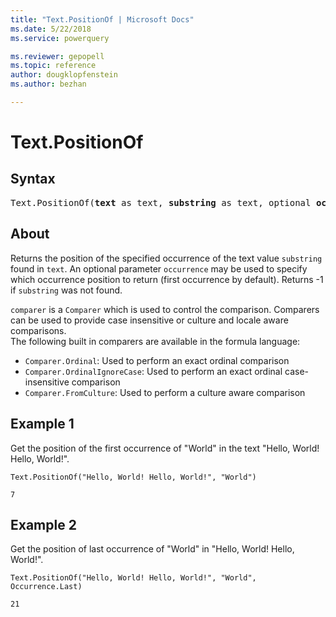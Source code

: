 ```yaml
---
title: "Text.PositionOf | Microsoft Docs"
ms.date: 5/22/2018
ms.service: powerquery

ms.reviewer: gepopell
ms.topic: reference
author: dougklopfenstein
ms.author: bezhan

---
```

# Text.PositionOf

## Syntax

<pre>
Text.PositionOf(<b>text</b> as text, <b>substring</b> as text, optional <b>occurrence</b> as nullable number, optional <b>comparer</b> as nullable function) as any
</pre>

## About
Returns the position of the specified occurrence of the text value `substring` found in `text`. An optional parameter `occurrence` may be used to specify which occurrence position to return (first occurrence by default). Returns -1 if `substring` was not found. <div> `comparer` is a `Comparer` which is used to control the comparison. Comparers can be used to provide case insensitive or culture and locale aware comparisons. </div> <div> The following built in comparers are available in the formula language: </div> <ul> <li>`Comparer.Ordinal`: Used to perform an exact ordinal comparison</li> <li>`Comparer.OrdinalIgnoreCase`: Used to perform an exact ordinal case-insensitive comparison</li> <li> `Comparer.FromCulture`: Used to perform a culture aware comparison</li> </ul>

## Example 1
Get the position of the first occurrence of "World" in the text "Hello, World! Hello, World!".


```powerquery-m
Text.PositionOf("Hello, World! Hello, World!", "World")
```

`7`

## Example 2
Get the position of last occurrence of "World" in "Hello, World! Hello, World!".

```powerquery-m
Text.PositionOf("Hello, World! Hello, World!", "World", Occurrence.Last)
```

`21`